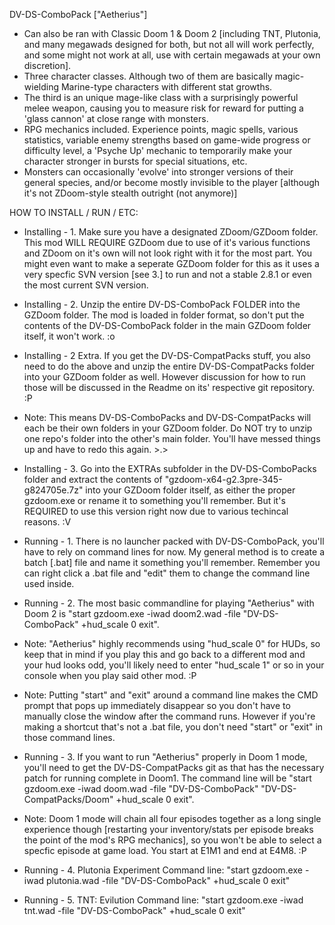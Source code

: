 DV-DS-ComboPack ["Aetherius"]

- Can also be ran with Classic Doom 1 & Doom 2 [including TNT, Plutonia, and many megawads designed for both, but not all will work perfectly, and some might not work at all, use with certain megawads at your own discretion].
- Three character classes. Although two of them are basically magic-wielding Marine-type characters with different stat growths.
- The third is an unique mage-like class with a surprisingly powerful melee weapon, causing you to measure risk for reward for putting a 'glass cannon' at close range with monsters.
- RPG mechanics included. Experience points, magic spells, various statistics, variable enemy strengths based on game-wide progress or difficulty level, a 'Psyche Up' mechanic to temporarily make your character stronger in bursts for special situations, etc.
- Monsters can occasionally 'evolve' into stronger versions of their general species, and/or become mostly invisible to the player [although it's not ZDoom-style stealth outright (not anymore)]


HOW TO INSTALL / RUN / ETC:

 - Installing - 1. Make sure you have a designated ZDoom/GZDoom folder. This mod WILL REQUIRE GZDoom due to use of it's various functions and ZDoom on it's own will not look right with it for the most part. You might even want to make a seperate GZDoom folder for this as it uses a very specfic SVN version [see 3.] to run and not a stable 2.8.1 or even the most current SVN version.

 - Installing - 2. Unzip the entire DV-DS-ComboPack FOLDER into the GZDoom folder. The mod is loaded in folder format, so don't put the contents of the DV-DS-ComboPack folder in the main GZDoom folder itself, it won't work. :o

 - Installing - 2 Extra. If you get the DV-DS-CompatPacks stuff, you also need to do the above and unzip the entire DV-DS-CompatPacks folder into your GZDoom folder as well. However discussion for how to run those will be discussed in the Readme on its' respective git repository. :P
- Note: This means DV-DS-ComboPacks and DV-DS-CompatPacks will each be their own folders in your GZDoom folder. Do NOT try to unzip one repo's folder into the other's main folder. You'll have messed things up and have to redo this again. >.>

 - Installing - 3. Go into the EXTRAs subfolder in the DV-DS-ComboPacks folder and extract the contents of "gzdoom-x64-g2.3pre-345-g824705e.7z" into your GZDoom folder itself, as either the proper gzdoom.exe or rename it to something you'll remember. But it's REQUIRED to use this version right now due to various techincal reasons. :V

 - Running - 1. There is no launcher packed with DV-DS-ComboPack, you'll have to rely on command lines for now. My general method is to create a batch [.bat] file and name it something you'll remember. Remember you can right click a .bat file and "edit" them to change the command line used inside.

 - Running - 2. The most basic commandline for playing "Aetherius" with Doom 2 is "start gzdoom.exe -iwad doom2.wad -file "DV-DS-ComboPack" +hud_scale 0 exit". 
 - Note: "Aetherius" highly recommends using "hud_scale 0" for HUDs, so keep that in mind if you play this and go back to a different mod and your hud looks odd, you'll likely need to enter "hud_scale 1" or so in your console when you play said other mod. :P
 - Note: Putting "start" and "exit" around a command line makes the CMD prompt that pops up immediately disappear so you don't have to manually close the window after the command runs. However if you're making a shortcut that's not a .bat file, you don't need "start" or "exit" in those command lines.
 - Running - 3. If you want to run "Aetherius" properly in Doom 1 mode, you'll need to get the DV-DS-CompatPacks git as that has the necessary patch for running complete in Doom1. The command line will be "start gzdoom.exe -iwad doom.wad -file "DV-DS-ComboPack" "DV-DS-CompatPacks/Doom" +hud_scale 0 exit". 
 - Note: Doom 1 mode will chain all four episodes together as a long single experience though [restarting your inventory/stats per episode breaks the point of the mod's RPG mechanics], so you won't be able to select a specfic episode at game load. You start at E1M1 and end at E4M8. :P

 - Running - 4. Plutonia Experiment Command line: "start gzdoom.exe -iwad plutonia.wad -file "DV-DS-ComboPack" +hud_scale 0 exit" 

 - Running - 5. TNT: Evilution Command line: "start gzdoom.exe -iwad tnt.wad -file "DV-DS-ComboPack" +hud_scale 0 exit" 